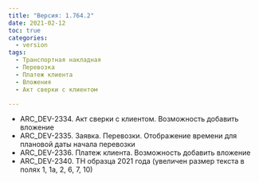```yaml
---
title: "Версия: 1.764.2"
date: 2021-02-12
toc: true
categories:
  - version
tags:
  - Транспортная накладная
  - Перевозка
  - Платеж клиента
  - Вложения
  - Акт сверки с клиентом

---
```


-   ARC_DEV-2334. Акт сверки с клиентом. Возможность добавить вложение
-   ARC_DEV-2335. Заявка. Перевозки. Отображение времени для плановой даты начала перевозки
-   ARC_DEV-2336. Платеж клиента. Возможность добавить вложение
-   ARC_DEV-2340. ТН образца 2021 года (увеличен размер текста в полях 1, 1а, 2, 6, 7, 10)
